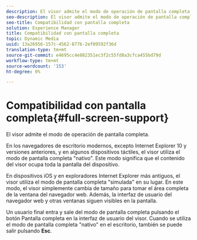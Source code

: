 ```yaml
---
description: El visor admite el modo de operación de pantalla completa.
seo-description: El visor admite el modo de operación de pantalla completa.
seo-title: Compatibilidad con pantalla completa
solution: Experience Manager
title: Compatibilidad con pantalla completa
topic: Dynamic Media
uuid: 13a26956-157c-4562-877b-2ef09592f36d
translation-type: tm+mt
source-git-commit: e4695cc4e882351ec3f2c55fd8a3cfca455bd79d
workflow-type: tm+mt
source-wordcount: '153'
ht-degree: 0%

---
```



# Compatibilidad con pantalla completa{#full-screen-support}

El visor admite el modo de operación de pantalla completa.

En los navegadores de escritorio modernos, excepto Internet Explorer 10 y versiones anteriores, y en algunos dispositivos táctiles, el visor utiliza el modo de pantalla completa &quot;nativo&quot;. Este modo significa que el contenido del visor ocupa toda la pantalla del dispositivo.

En dispositivos iOS y en exploradores Internet Explorer más antiguos, el visor utiliza el modo de pantalla completa &quot;simulada&quot; en su lugar. En este modo, el visor simplemente cambia de tamaño para tomar el área completa de la ventana del navegador web. Además, la interfaz de usuario del navegador web y otras ventanas siguen visibles en la pantalla.

Un usuario final entra y sale del modo de pantalla completa pulsando el botón Pantalla completa en la interfaz de usuario del visor. Cuando se utiliza el modo de pantalla completa &quot;nativo&quot; en el escritorio, también se puede salir pulsando **Esc**.
